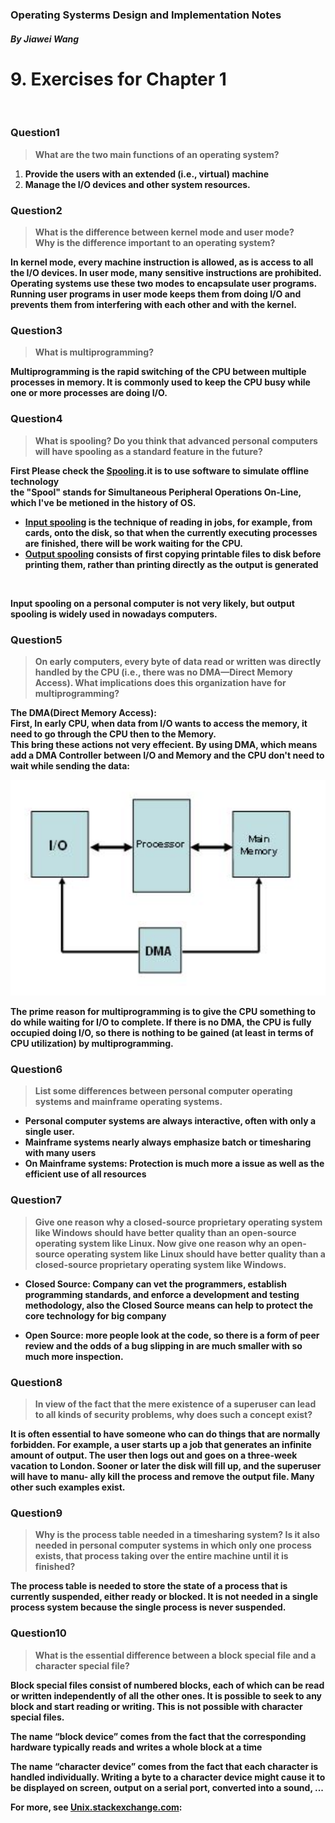 ### Operating Systerms Design and Implementation Notes

##### By Jiawei Wang

# 9. Exercises for Chapter 1

<br>

### Question1
> **What are the two main functions of an operating system?**<br>


1. **Provide the users with an extended (i.e., virtual) machine**
2. **Manage the I/O devices and other system resources.**



### Question2
> **What is the difference between kernel mode and user mode? <br>Why is the difference important to an operating system?**


**In kernel mode, every machine instruction is allowed, as is access to all the I/O devices. In user mode, many sensitive instructions are prohibited.**<br>
**Operating systems use these two modes to encapsulate user programs. Running user programs in user mode keeps them from doing I/O and prevents them from interfering with each other and with the kernel.**



### Question3
> **What is multiprogramming?**


**Multiprogramming is the rapid switching of the CPU between multiple processes in memory. It is commonly used to keep the CPU busy while one or more processes are doing I/O.**



### Question4
> **What is spooling? Do you think that advanced personal computers will have spooling as a standard feature in the future?**


**First Please check the [Spooling](https://en.wikipedia.org/wiki/Spooling).it is to use software to simulate offline technology**<br>
**the "Spool" stands for Simultaneous Peripheral Operations On-Line, which I've be metioned in the history of OS.**<br>

* **<u>Input spooling</u> is the technique of reading in jobs, for example, from cards, onto the disk, so that when the currently executing processes are finished, there will be work waiting for the CPU.**
* **<u>Output spooling</u> consists of first copying printable files to disk before printing them, rather than printing directly as the output is generated**
<br>

**Input spooling on a personal computer is not very likely, but output spooling is widely used in nowadays computers.**



### Question5
> **On early computers, every byte of data read or written was directly handled by the CPU (i.e., there was no DMA—Direct Memory Access). What implications does this organization have for multiprogramming?**


**The DMA(Direct Memory Access):<br>First, In early CPU, when data from I/O wants to access the memory, it need to go through the CPU then to the Memory.**<br>
**This bring these actions not very effecient. By using DMA, which means add a DMA Controller between I/O and Memory and the CPU don't need to wait while sending the data:<br>**

![DMA](Sources/DMA.png)
<br>

**The prime reason for multiprogramming is to give the CPU something to do while waiting for I/O to complete. If there is no DMA, the CPU is fully occupied doing I/O, so there is nothing to be gained (at least in terms of CPU utilization) by multiprogramming.**



### Question6
> **List some differences between personal computer operating systems and mainframe operating systems.**


* **Personal computer systems are always interactive, often with only a single user.**
* **Mainframe systems nearly always emphasize batch or timesharing with many users**
* **On Mainframe systems: Protection is much more a issue as well as the efficient use of all resources**



### Question7
> **Give one reason why a closed-source proprietary operating system like Windows should have better quality than an open-source operating system like Linux. Now give one reason why an open-source operating system like Linux should have better quality than a closed-source proprietary operating system like Windows.**



* **Closed Source: Company can vet the programmers, establish programming standards, and enforce a development and testing methodology, also the Closed Source means can help to protect the core technology for big company**

* **Open Source: more people look at the code, so there is a form of peer review and the odds of a bug slipping in are much smaller with so much more inspection.**




### Question8
> **In view of the fact that the mere existence of a superuser can lead to all kinds of security problems, why does such a concept exist?**



**It is often essential to have someone who can do things that are normally forbidden. For example, a user starts up a job that generates an infinite amount of output. The user then logs out and goes on a three-week vacation to London. Sooner or later the disk will fill up, and the superuser will have to manu- ally kill the process and remove the output file. Many other such examples exist.**



### Question9
> **Why is the process table needed in a timesharing system? Is it also needed in personal computer systems in which only one process exists, that process taking over the entire machine until it is finished?**



**The process table is needed to store the state of a process that is currently suspended, either ready or blocked. It is not needed in a single process system because the single process is never suspended.**



### Question10
> **What is the essential difference between a block special file and a character special file?** 


**Block special files consist of numbered blocks, each of which can be read or written independently of all the other ones. It is possible to seek to any block and start reading or writing. This is not possible with character special files.**

**The name “block device” comes from the fact that the corresponding hardware typically reads and writes a whole block at a time**<br>

**The name “character device” comes from the fact that each character is handled individually. Writing a byte to a character device might cause it to be displayed on screen, output on a serial port, converted into a sound, ...<br>**

**For more, see [Unix.stackexchange.com](https://unix.stackexchange.com/questions/60034/what-are-character-special-and-block-special-files-in-a-unix-system):<br>**





















